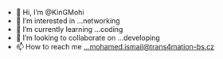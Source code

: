 - 👋 Hi, I’m @KinGMohi
- 👀 I’m interested in ...networking 
- 🌱 I’m currently learning ...coding
- 💞️ I’m looking to collaborate on ...developing 
- 📫 How to reach me ...mohamed.ismail@trans4mation-bs.cz

<!---
KinGMohi/KinGMohi is a ✨ special ✨ repository because its `README.md` (this file) appears on your GitHub profile.
You can click the Preview link to take a look at your changes.
--->
